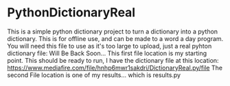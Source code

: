 # PythonDictionaryReal
This is a simple python dictionary project to turn a dictionary into a python dictionary. This is for offline use, and can be made to a word a day program.
You will need this file to use as it's too large to upload, just a real pyhton dictionary file: Will Be Back Soon...
This first file location is my starting point.
This should be ready to run, I have the dictionary file at this location: https://www.mediafire.com/file/hnhp6mwr1sakdri/DictionaryReal.py/file
The second File location is one of my results... which is results.py
